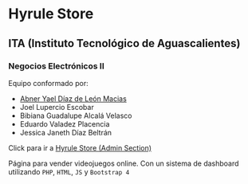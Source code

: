 # Hyrule Store

## ITA (Instituto Tecnológico de Aguascalientes)

### Negocios Electrónicos II

Equipo conformado por:
* [Abner Yael Díaz de León Macias](https://github.com/abner13macias)
* Joel Lupercio Escobar
* Bibiana Guadalupe Alcalá Velasco
* Eduardo Valadez Placencia
* Jessica Janeth Díaz Beltrán

Click para ir a [Hyrule Store (Admin Section)](https://hyrulestore.000webhostapp.com/admin/index.html)

Página para vender videojuegos online. Con un sistema de dashboard utilizando `PHP`, `HTML`, `JS` y `Bootstrap 4`
